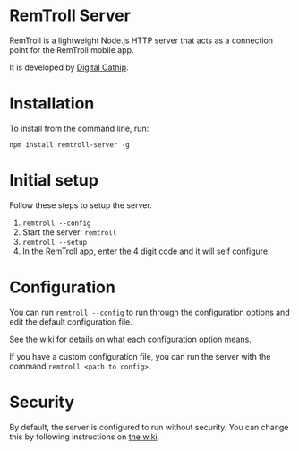 # RemTroll Server
RemTroll is a lightweight Node.js HTTP server that acts as a connection point
for the RemTroll mobile app.

It is developed by [Digital Catnip](http://catnip.io).

# Installation
To install from the command line, run:

`npm install remtroll-server -g`

# Initial setup
Follow these steps to setup the server.

1. `remtroll --config`
2. Start the server: `remtroll`
3. `remtroll --setup`
4. In the RemTroll app, enter the 4 digit code and it will self configure.

# Configuration
You can run `remtroll --config` to run through the configuration options and edit
the default configuration file.

See [the wiki](https://github.com/digitalcatnip/remtroll-server/wiki) for details
on what each configuration option means.

If you have a custom configuration file, you can run the server with the command
`remtroll <path to config>`.

# Security
By default, the server is configured to run without security.  You can change this by
following instructions on [the wiki](https://github.com/digitalcatnip/remtroll-server/wiki).
